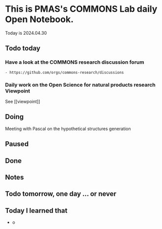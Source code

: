 
# This is PMAS's COMMONS Lab daily Open Notebook.

Today is 2024.04.30

## Todo today

### Have a look at the COMMONS research discussion forum
    - https://github.com/orgs/commons-research/discussions

### Daily work on the Open Science for natural products research Viewpoint

See [[viewpoint]]


###
###

## Doing

Meeting with Pascal on the hypothetical structures generation



## Paused

## Done

## Notes

## Todo tomorrow, one day ... or never 


###
###


## Today I learned that

- o